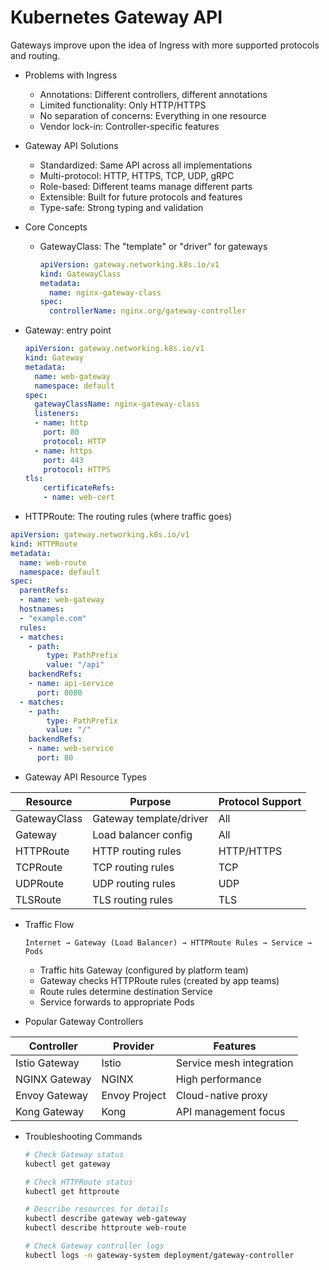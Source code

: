 # Kubernetes Gateway API

Gateways improve upon the idea of Ingress with more supported protocols and routing.


* Problems with Ingress
    * Annotations: Different controllers, different annotations
    * Limited functionality: Only HTTP/HTTPS
    * No separation of concerns: Everything in one resource
    * Vendor lock-in: Controller-specific features

* Gateway API Solutions
    * Standardized: Same API across all implementations
    * Multi-protocol: HTTP, HTTPS, TCP, UDP, gRPC
    * Role-based: Different teams manage different parts
    * Extensible: Built for future protocols and features
    * Type-safe: Strong typing and validation

* Core Concepts
    * GatewayClass: The "template" or "driver" for gateways
        ```yaml
        apiVersion: gateway.networking.k8s.io/v1
        kind: GatewayClass
        metadata:
          name: nginx-gateway-class
        spec:
          controllerName: nginx.org/gateway-controller
        ```
*  Gateway: entry point 
    ```yaml
    apiVersion: gateway.networking.k8s.io/v1
    kind: Gateway
    metadata:
      name: web-gateway
      namespace: default
    spec:
      gatewayClassName: nginx-gateway-class
      listeners:
      - name: http
        port: 80
        protocol: HTTP
      - name: https
        port: 443
        protocol: HTTPS
    tls:
        certificateRefs:
        - name: web-cert
    ```
* HTTPRoute:  The routing rules (where traffic goes)
```yaml
apiVersion: gateway.networking.k8s.io/v1
kind: HTTPRoute
metadata:
  name: web-route
  namespace: default
spec:
  parentRefs:
  - name: web-gateway
  hostnames:
  - "example.com"
  rules:
  - matches:
    - path:
        type: PathPrefix
        value: "/api"
    backendRefs:
    - name: api-service
      port: 8080
  - matches:
    - path:
        type: PathPrefix
        value: "/"
    backendRefs:
    - name: web-service
      port: 80
```

* Gateway API Resource Types

| Resource | Purpose | Protocol Support |
|----------|---------|-------------------|
| GatewayClass | Gateway template/driver |  All |
| Gateway | Load balancer config |  All |
| HTTPRoute | HTTP routing rules |  HTTP/HTTPS |
| TCPRoute | TCP routing rules | TCP |
| UDPRoute | UDP routing rules |  UDP |
| TLSRoute | TLS routing rules |  TLS |

* Traffic Flow
    ```
    Internet → Gateway (Load Balancer) → HTTPRoute Rules → Service → Pods
    ```
    * Traffic hits Gateway (configured by platform team)
    * Gateway checks HTTPRoute rules (created by app teams)
    * Route rules determine destination Service
    * Service forwards to appropriate Pods

* Popular Gateway Controllers

| Controller | Provider | Features |
|------------|----------|----------|
| Istio Gateway | Istio | Service mesh integration |
| NGINX Gateway | NGINX | High performance |
| Envoy Gateway | Envoy Project | Cloud-native proxy |
| Kong Gateway | Kong | API management focus |

* Troubleshooting Commands

    ```bash
    # Check Gateway status
    kubectl get gateway

    # Check HTTPRoute status  
    kubectl get httproute

    # Describe resources for details
    kubectl describe gateway web-gateway
    kubectl describe httproute web-route

    # Check Gateway controller logs
    kubectl logs -n gateway-system deployment/gateway-controller
    ```
